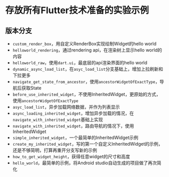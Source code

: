 # 存放所有Flutter技术准备的实验示例

## 版本分支

* `custom_render_box`，用自定义RenderBox实现绘制Widget的hello world
* `helloworld_rendering`，通过rendering api，在渲染树上显示hello world的内容
* `helloworld_raw`，使用`dart.ui`，最底层的api渲染界面的hello world
* `dynamic_async_load_list`，在`asyc_load_list`分支基础上，增加上拉刷新和下拉更多
* `navigate_get_state_from_ancestor`，使用`ancestorWidgetOfExactType`，导航后获取State
* `before_use_inherited_widget`，不使用InheritedWidget，更原始的方式，使用`ancestorWidgetOfExactType`
* `asyc_load_list`，异步加载网络数据，并作为列表显示
* `async_loading_inherited_widget`，增加异步加载的情况，在`navigate_with_inherited_widget`基础上实现
* `navigate_with_inherited_widget`，路由导航的情况下，使用InheritedWidget
* `simple_inherited_widget`，一个最简单的InheritedWidget示例
* `create_my_inherited_widget`，写的第一个自定义InheritedWidget的示例，还是不够简明，打算再重开分支写新的示例
* `how_to_get_widget_height`，获得任意widget的尺寸和高度
* `hello_world`，最简单的示例，将Android studio自动生成的项目做了再次简化
